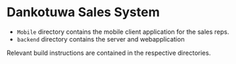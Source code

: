 # Dankotuwa Sales System

* `Mobile` directory contains the mobile client application for the sales reps.
* `backend` directory contains the server and webapplication

Relevant build instructions are contained in the respective directories.
